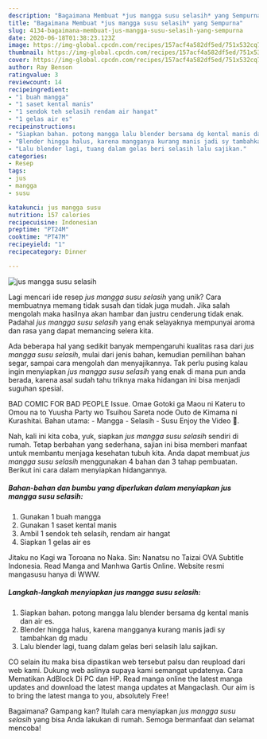 ```yaml
---
description: "Bagaimana Membuat *jus mangga susu selasih* yang Sempurna"
title: "Bagaimana Membuat *jus mangga susu selasih* yang Sempurna"
slug: 4134-bagaimana-membuat-jus-mangga-susu-selasih-yang-sempurna
date: 2020-06-18T01:38:23.123Z
image: https://img-global.cpcdn.com/recipes/157acf4a582df5ed/751x532cq70/jus-mangga-susu-selasih-foto-resep-utama.jpg
thumbnail: https://img-global.cpcdn.com/recipes/157acf4a582df5ed/751x532cq70/jus-mangga-susu-selasih-foto-resep-utama.jpg
cover: https://img-global.cpcdn.com/recipes/157acf4a582df5ed/751x532cq70/jus-mangga-susu-selasih-foto-resep-utama.jpg
author: Ray Benson
ratingvalue: 3
reviewcount: 14
recipeingredient:
- "1 buah mangga"
- "1 saset kental manis"
- "1 sendok teh selasih rendam air hangat"
- "1 gelas air es"
recipeinstructions:
- "Siapkan bahan. potong mangga lalu blender bersama dg kental manis dan air es."
- "Blender hingga halus, karena mangganya kurang manis jadi sy tambahkan dg madu"
- "Lalu blender lagi, tuang dalam gelas beri selasih lalu sajikan."
categories:
- Resep
tags:
- jus
- mangga
- susu

katakunci: jus mangga susu 
nutrition: 157 calories
recipecuisine: Indonesian
preptime: "PT24M"
cooktime: "PT47M"
recipeyield: "1"
recipecategory: Dinner

---
```



![*jus mangga susu selasih*](https://img-global.cpcdn.com/recipes/157acf4a582df5ed/751x532cq70/jus-mangga-susu-selasih-foto-resep-utama.jpg)

Lagi mencari ide resep *jus mangga susu selasih* yang unik? Cara membuatnya memang tidak susah dan tidak juga mudah. Jika salah mengolah maka hasilnya akan hambar dan justru cenderung tidak enak. Padahal *jus mangga susu selasih* yang enak selayaknya mempunyai aroma dan rasa yang dapat memancing selera kita.

Ada beberapa hal yang sedikit banyak mempengaruhi kualitas rasa dari *jus mangga susu selasih*, mulai dari jenis bahan, kemudian pemilihan bahan segar, sampai cara mengolah dan menyajikannya. Tak perlu pusing kalau ingin menyiapkan *jus mangga susu selasih* yang enak di mana pun anda berada, karena asal sudah tahu triknya maka hidangan ini bisa menjadi suguhan spesial.

BAD COMIC FOR BAD PEOPLE Issue. Omae Gotoki ga Maou ni Kateru to Omou na to Yuusha Party wo Tsuihou Sareta node Outo de Kimama ni Kurashitai. Bahan utama: - Mangga - Selasih - Susu Enjoy the Video 💛.


Nah, kali ini kita coba, yuk, siapkan *jus mangga susu selasih* sendiri di rumah. Tetap berbahan yang sederhana, sajian ini bisa memberi manfaat untuk membantu menjaga kesehatan tubuh kita. Anda dapat membuat *jus mangga susu selasih* menggunakan 4 bahan dan 3 tahap pembuatan. Berikut ini cara dalam menyiapkan hidangannya.

<!--inarticleads1-->

##### Bahan-bahan dan bumbu yang diperlukan dalam menyiapkan *jus mangga susu selasih*:

1. Gunakan 1 buah mangga
1. Gunakan 1 saset kental manis
1. Ambil 1 sendok teh selasih, rendam air hangat
1. Siapkan 1 gelas air es


Jitaku no Kagi wa Toroana no Naka. Sin: Nanatsu no Taizai OVA Subtitle Indonesia. Read Manga and Manhwa Gartis Online. Website resmi mangasusu hanya di WWW. 

<!--inarticleads2-->

##### Langkah-langkah menyiapkan *jus mangga susu selasih*:

1. Siapkan bahan. potong mangga lalu blender bersama dg kental manis dan air es.
1. Blender hingga halus, karena mangganya kurang manis jadi sy tambahkan dg madu
1. Lalu blender lagi, tuang dalam gelas beri selasih lalu sajikan.


CO selain itu maka bisa dipastikan web tersebut palsu dan reupload dari web kami. Dukung web aslinya supaya kami semangat updatenya. Cara Mematikan AdBlock Di PC dan HP. Read manga online the latest manga updates and download the latest manga updates at Mangaclash. Our aim is to bring the latest manga to you, absolutely Free! 

Bagaimana? Gampang kan? Itulah cara menyiapkan *jus mangga susu selasih* yang bisa Anda lakukan di rumah. Semoga bermanfaat dan selamat mencoba!
